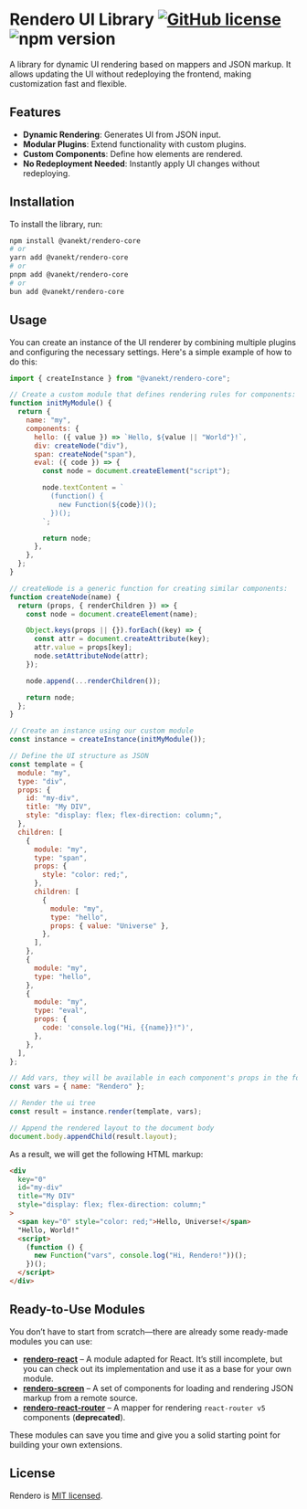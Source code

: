 # Rendero UI Library [![GitHub license](https://img.shields.io/badge/license-MIT-blue.svg)](https://github.com/vanekt/rendero/blob/main/LICENSE) ![npm version](https://img.shields.io/npm/v/@vanekt/rendero-core)

A library for dynamic UI rendering based on mappers and JSON markup. It allows updating the UI without redeploying the frontend, making customization fast and flexible.

## Features

- **Dynamic Rendering**: Generates UI from JSON input.
- **Modular Plugins**: Extend functionality with custom plugins.
- **Custom Components**: Define how elements are rendered.
- **No Redeployment Needed**: Instantly apply UI changes without redeploying.

## Installation

To install the library, run:

```bash
npm install @vanekt/rendero-core
# or
yarn add @vanekt/rendero-core
# or
pnpm add @vanekt/rendero-core
# or
bun add @vanekt/rendero-core
```

## Usage

You can create an instance of the UI renderer by combining multiple plugins and configuring the necessary settings. Here's a simple example of how to do this:

```javascript
import { createInstance } from "@vanekt/rendero-core";

// Create a custom module that defines rendering rules for components:
function initMyModule() {
  return {
    name: "my",
    components: {
      hello: ({ value }) => `Hello, ${value || "World"}!`,
      div: createNode("div"),
      span: createNode("span"),
      eval: ({ code }) => {
        const node = document.createElement("script");

        node.textContent = `
          (function() {
            new Function(${code})();
          })();
        `;

        return node;
      },
    },
  };
}

// createNode is a generic function for creating similar components:
function createNode(name) {
  return (props, { renderChildren }) => {
    const node = document.createElement(name);

    Object.keys(props || {}).forEach((key) => {
      const attr = document.createAttribute(key);
      attr.value = props[key];
      node.setAttributeNode(attr);
    });

    node.append(...renderChildren());

    return node;
  };
}

// Create an instance using our custom module
const instance = createInstance(initMyModule());

// Define the UI structure as JSON
const template = {
  module: "my",
  type: "div",
  props: {
    id: "my-div",
    title: "My DIV",
    style: "display: flex; flex-direction: column;",
  },
  children: [
    {
      module: "my",
      type: "span",
      props: {
        style: "color: red;",
      },
      children: [
        {
          module: "my",
          type: "hello",
          props: { value: "Universe" },
        },
      ],
    },
    {
      module: "my",
      type: "hello",
    },
    {
      module: "my",
      type: "eval",
      props: {
        code: 'console.log("Hi, {{name}}!")',
      },
    },
  ],
};

// Add vars, they will be available in each component's props in the following format: {{name}}
const vars = { name: "Rendero" };

// Render the ui tree
const result = instance.render(template, vars);

// Append the rendered layout to the document body
document.body.appendChild(result.layout);
```

As a result, we will get the following HTML markup:

```html
<div
  key="0"
  id="my-div"
  title="My DIV"
  style="display: flex; flex-direction: column;"
>
  <span key="0" style="color: red;">Hello, Universe!</span>
  "Hello, World!"
  <script>
    (function () {
      new Function("vars", console.log("Hi, Rendero!"))();
    })();
  </script>
</div>
```

## Ready-to-Use Modules

You don’t have to start from scratch—there are already some ready-made modules you can use:

- [**rendero-react**](https://github.com/vanekt/rendero/tree/main/packages/rendero-react) – A module adapted for React. It’s still incomplete, but you can check out its implementation and use it as a base for your own module.
- [**rendero-screen**](https://github.com/vanekt/rendero-screen) – A set of components for loading and rendering JSON markup from a remote source.
- [**rendero-react-router**](https://github.com/vanekt/rendero-react-router) – A mapper for rendering `react-router v5` components (**deprecated**).

These modules can save you time and give you a solid starting point for building your own extensions.

## License

Rendero is [MIT licensed](./LICENSE).
